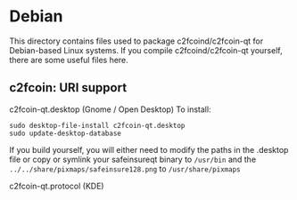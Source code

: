 
Debian
====================
This directory contains files used to package c2fcoind/c2fcoin-qt
for Debian-based Linux systems. If you compile c2fcoind/c2fcoin-qt yourself, there are some useful files here.

## c2fcoin: URI support ##


c2fcoin-qt.desktop  (Gnome / Open Desktop)
To install:

	sudo desktop-file-install c2fcoin-qt.desktop
	sudo update-desktop-database

If you build yourself, you will either need to modify the paths in
the .desktop file or copy or symlink your safeinsureqt binary to `/usr/bin`
and the `../../share/pixmaps/safeinsure128.png` to `/usr/share/pixmaps`

c2fcoin-qt.protocol (KDE)

